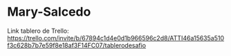 # Mary-Salcedo
Link tablero de Trello: https://trello.com/invite/b/67894c1d4e0d1b966596c2d8/ATTI46a15635a510f3c628b7b7e59f8e18af3F14FC07/tablerodesafio 
